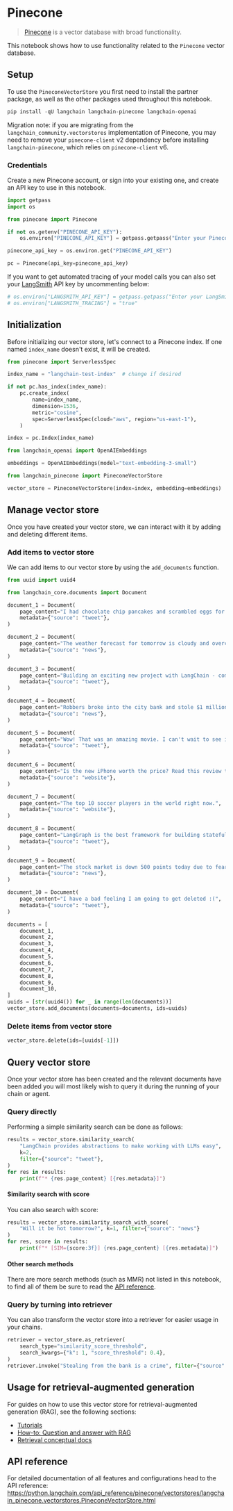 # Pinecone

>[Pinecone](https://docs.pinecone.io/docs/overview) is a vector database with broad functionality.

This notebook shows how to use functionality related to the `Pinecone` vector database.

## Setup

To use the `PineconeVectorStore` you first need to install the partner package, as well as the other packages used throughout this notebook.


```python
pip install -qU langchain langchain-pinecone langchain-openai
```

Migration note: if you are migrating from the `langchain_community.vectorstores` implementation of Pinecone, you may need to remove your `pinecone-client` v2 dependency before installing `langchain-pinecone`, which relies on `pinecone-client` v6.

### Credentials

Create a new Pinecone account, or sign into your existing one, and create an API key to use in this notebook.


```python
import getpass
import os

from pinecone import Pinecone

if not os.getenv("PINECONE_API_KEY"):
    os.environ["PINECONE_API_KEY"] = getpass.getpass("Enter your Pinecone API key: ")

pinecone_api_key = os.environ.get("PINECONE_API_KEY")

pc = Pinecone(api_key=pinecone_api_key)
```

If you want to get automated tracing of your model calls you can also set your [LangSmith](https://docs.smith.langchain.com/) API key by uncommenting below:


```python
# os.environ["LANGSMITH_API_KEY"] = getpass.getpass("Enter your LangSmith API key: ")
# os.environ["LANGSMITH_TRACING"] = "true"
```

## Initialization

Before initializing our vector store, let's connect to a Pinecone index. If one named `index_name` doesn't exist, it will be created.


```python
from pinecone import ServerlessSpec

index_name = "langchain-test-index"  # change if desired

if not pc.has_index(index_name):
    pc.create_index(
        name=index_name,
        dimension=1536,
        metric="cosine",
        spec=ServerlessSpec(cloud="aws", region="us-east-1"),
    )

index = pc.Index(index_name)
```


```python
from langchain_openai import OpenAIEmbeddings

embeddings = OpenAIEmbeddings(model="text-embedding-3-small")
```


```python
from langchain_pinecone import PineconeVectorStore

vector_store = PineconeVectorStore(index=index, embedding=embeddings)
```

## Manage vector store

Once you have created your vector store, we can interact with it by adding and deleting different items.

### Add items to vector store

We can add items to our vector store by using the `add_documents` function.


```python
from uuid import uuid4

from langchain_core.documents import Document

document_1 = Document(
    page_content="I had chocolate chip pancakes and scrambled eggs for breakfast this morning.",
    metadata={"source": "tweet"},
)

document_2 = Document(
    page_content="The weather forecast for tomorrow is cloudy and overcast, with a high of 62 degrees.",
    metadata={"source": "news"},
)

document_3 = Document(
    page_content="Building an exciting new project with LangChain - come check it out!",
    metadata={"source": "tweet"},
)

document_4 = Document(
    page_content="Robbers broke into the city bank and stole $1 million in cash.",
    metadata={"source": "news"},
)

document_5 = Document(
    page_content="Wow! That was an amazing movie. I can't wait to see it again.",
    metadata={"source": "tweet"},
)

document_6 = Document(
    page_content="Is the new iPhone worth the price? Read this review to find out.",
    metadata={"source": "website"},
)

document_7 = Document(
    page_content="The top 10 soccer players in the world right now.",
    metadata={"source": "website"},
)

document_8 = Document(
    page_content="LangGraph is the best framework for building stateful, agentic applications!",
    metadata={"source": "tweet"},
)

document_9 = Document(
    page_content="The stock market is down 500 points today due to fears of a recession.",
    metadata={"source": "news"},
)

document_10 = Document(
    page_content="I have a bad feeling I am going to get deleted :(",
    metadata={"source": "tweet"},
)

documents = [
    document_1,
    document_2,
    document_3,
    document_4,
    document_5,
    document_6,
    document_7,
    document_8,
    document_9,
    document_10,
]
uuids = [str(uuid4()) for _ in range(len(documents))]
vector_store.add_documents(documents=documents, ids=uuids)
```

### Delete items from vector store


```python
vector_store.delete(ids=[uuids[-1]])
```

## Query vector store

Once your vector store has been created and the relevant documents have been added you will most likely wish to query it during the running of your chain or agent. 

### Query directly

Performing a simple similarity search can be done as follows:


```python
results = vector_store.similarity_search(
    "LangChain provides abstractions to make working with LLMs easy",
    k=2,
    filter={"source": "tweet"},
)
for res in results:
    print(f"* {res.page_content} [{res.metadata}]")
```

#### Similarity search with score

You can also search with score:


```python
results = vector_store.similarity_search_with_score(
    "Will it be hot tomorrow?", k=1, filter={"source": "news"}
)
for res, score in results:
    print(f"* [SIM={score:3f}] {res.page_content} [{res.metadata}]")
```

#### Other search methods

There are more search methods (such as MMR) not listed in this notebook, to find all of them be sure to read the [API reference](https://python.langchain.com/api_reference/pinecone/vectorstores/langchain_pinecone.vectorstores.PineconeVectorStore.html).

### Query by turning into retriever

You can also transform the vector store into a retriever for easier usage in your chains.


```python
retriever = vector_store.as_retriever(
    search_type="similarity_score_threshold",
    search_kwargs={"k": 1, "score_threshold": 0.4},
)
retriever.invoke("Stealing from the bank is a crime", filter={"source": "news"})
```

## Usage for retrieval-augmented generation

For guides on how to use this vector store for retrieval-augmented generation (RAG), see the following sections:

- [Tutorials](/oss/tutorials/rag)
- [How-to: Question and answer with RAG](https://python.langchain.com/docs/how_to/#qa-with-rag)
- [Retrieval conceptual docs](https://python.langchain.com/docs/concepts/retrieval)

## API reference

For detailed documentation of all features and configurations head to the API reference: https://python.langchain.com/api_reference/pinecone/vectorstores/langchain_pinecone.vectorstores.PineconeVectorStore.html
